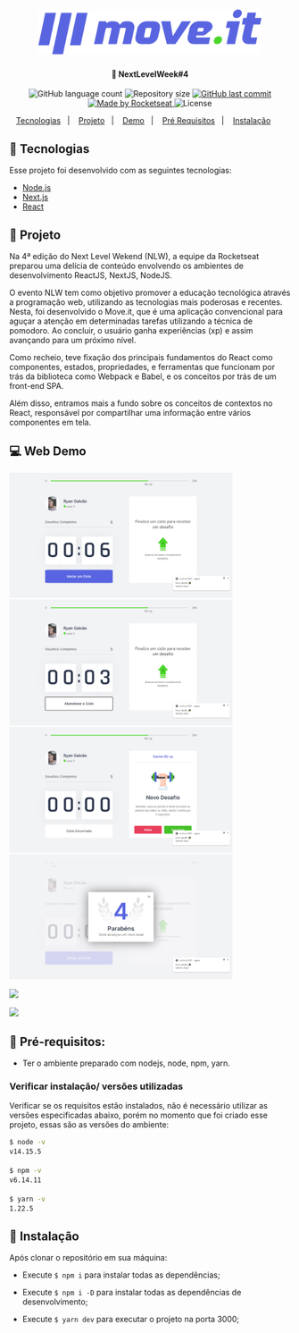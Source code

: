 

<h1 align="center">
<img alt="Move.it" src="https://raw.githubusercontent.com/ryangalvaogp/moveit/gh-pages/public/logo-full.svg" width="400px">
</h1>


<h4 align="center">
  🚀 NextLevelWeek#4
</h4>

<p align="center">
  <img alt="GitHub language count" src="https://img.shields.io/github/languages/count/ryangalvaogp/moveit">

  <img alt="Repository size" src="https://img.shields.io/github/repo-size/ryangalvaogp/moveit">
  
  <a href="https://github.com/ryangalvaogp/moveit/commits/master">
    <img alt="GitHub last commit" src="https://img.shields.io/github/last-commit/ryangalvaogp/Be-the-Hero">
  </a>

  <a href="https://rocketseat.com.br">
    <img alt="Made by Rocketseat" src="https://img.shields.io/badge/made%20by-Rocketseat-purple">
  </a>
   

  <img alt="License" src="https://img.shields.io/badge/license-MIT-brightgreen">
</p>

<p align="center">
  <a href="#rocket-tecnologias">Tecnologias</a>&nbsp;&nbsp;&nbsp;|&nbsp;&nbsp;&nbsp;
  <a href="#octocat-projeto">Projeto</a>&nbsp;&nbsp;&nbsp;|&nbsp;&nbsp;&nbsp;
    <a href="#-web-demo">Demo</a>&nbsp;&nbsp;&nbsp;|&nbsp;&nbsp;&nbsp;
  <a href="#anger-pr%C3%A9-requisitos">Pré Requisitos</a>&nbsp;&nbsp;&nbsp;|&nbsp;&nbsp;&nbsp;
  <a href="#wrench-instala%C3%A7%C3%A3o">Instalação</a>&nbsp;&nbsp;&nbsp;&nbsp;&nbsp;&nbsp;
  
</p>


## 🚀 Tecnologias

Esse projeto foi desenvolvido com as seguintes tecnologias:

- [Node.js](https://nodejs.org/en/)
- [Next.js](https://nextjs.org/)
- [React](https://reactjs.org)


## 📄 Projeto
Na 4ª edição do Next Level Wekend (NLW), a equipe da Rocketseat preparou uma delícia de conteúdo envolvendo os ambientes de desenvolvimento ReactJS, NextJS, NodeJS.

O evento NLW tem como objetivo promover a educação tecnológica através a programação web, utilizando as tecnologias mais poderosas e recentes. Nesta, foi desenvolvido o Move.it, que é uma aplicação convencional para aguçar a atenção em determinadas tarefas utilizando a técnica de pomodoro. Ao concluir, o usuário ganha experiências (xp) e assim avançando para um próximo nível.

Como recheio, teve fixação dos principais fundamentos do React como componentes, estados, propriedades, e ferramentas que funcionam por trás da biblioteca como Webpack e Babel, e os conceitos por trás de um front-end SPA.

Além disso, entramos mais a fundo sobre os conceitos de contextos no React, responsável por compartilhar uma informação entre vários componentes em tela.
## 💻 Web Demo
<div>
   <img src="https://raw.githubusercontent.com/ryangalvaogp/moveit/gh-pages/demo/one.png" width="400px">
   <img src="https://raw.githubusercontent.com/ryangalvaogp/moveit/gh-pages/demo/two.png" width="400px">
   <img src="https://raw.githubusercontent.com/ryangalvaogp/moveit/gh-pages/demo/there.png" width="400px">
   <img src="https://raw.githubusercontent.com/ryangalvaogp/moveit/gh-pages/demo/four.png" width="400px">
   </div>

![]( width="400px")

![](/img/incidents.png)

## 💢 Pré-requisitos:
 - Ter o ambiente preparado com nodejs, node, npm, yarn.

### Verificar instalação/ versões utilizadas
Verificar se os requisitos estão instalados, não é necessário utilizar as versões especificadas abaixo, porém no momento que foi criado esse projeto, essas são as versões do ambiente:
```sh
$ node -v  
v14.15.5

$ npm -v   
v6.14.11

$ yarn -v   
1.22.5

```

## 🔧 Instalação 

Após clonar o repositório em sua máquina:
- Execute ``` $ npm i ``` para instalar todas as dependências;

- Execute ``` $ npm i -D ``` para instalar todas as dependências de desenvolvimento;

- Execute ``` $ yarn dev ``` para executar o projeto na porta 3000;
